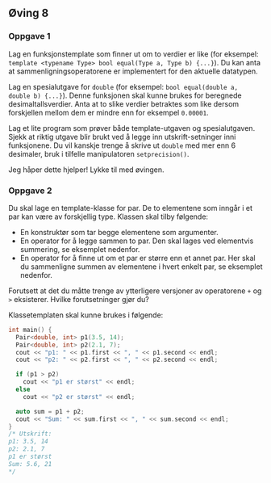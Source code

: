 ## Øving 8

### Oppgave 1

Lag en funksjonstemplate som finner ut om to verdier er like (for eksempel: `template <typename Type> bool equal(Type a, Type b) {...}`). Du kan anta at sammenligningsoperatorene er implementert for den aktuelle datatypen.

Lag en spesialutgave for `double` (for eksempel: `bool equal(double a, double b) {...}`). Denne funksjonen skal kunne brukes for beregnede desimaltallsverdier. Anta at to slike verdier betraktes som like dersom forskjellen mellom dem er mindre enn for eksempel `0.00001`.

Lag et lite program som prøver både template-utgaven og spesialutgaven. Sjekk at riktig utgave blir brukt ved å legge inn utskrift-setninger inni funksjonene. Du vil kanskje trenge å skrive ut `double` med mer enn 6 desimaler, bruk i tilfelle manipulatoren `setprecision()`.

Jeg håper dette hjelper! Lykke til med øvingen.


### Oppgave 2

Du skal lage en template-klasse for par. De to elementene som inngår i et par kan være av forskjellig type. Klassen skal tilby følgende:

- En konstruktør som tar begge elementene som argumenter.
- En operator for å legge sammen to par. Den skal lages ved elementvis summering, se eksemplet nedenfor.
- En operator for å finne ut om et par er større enn et annet par. Her skal du sammenligne summen av elementene i hvert enkelt par, se eksemplet nedenfor.

Forutsett at det du måtte trenge av ytterligere versjoner av operatorene `+` og `>` eksisterer. Hvilke forutsetninger gjør du?

Klassetemplaten skal kunne brukes i følgende:

```cpp
int main() {
  Pair<double, int> p1(3.5, 14);
  Pair<double, int> p2(2.1, 7);
  cout << "p1: " << p1.first << ", " << p1.second << endl;
  cout << "p2: " << p2.first << ", " << p2.second << endl;

  if (p1 > p2)
    cout << "p1 er størst" << endl;
  else
    cout << "p2 er størst" << endl;

  auto sum = p1 + p2;
  cout << "Sum: " << sum.first << ", " << sum.second << endl;
}
/* Utskrift:
p1: 3.5, 14
p2: 2.1, 7
p1 er størst
Sum: 5.6, 21
*/
```


